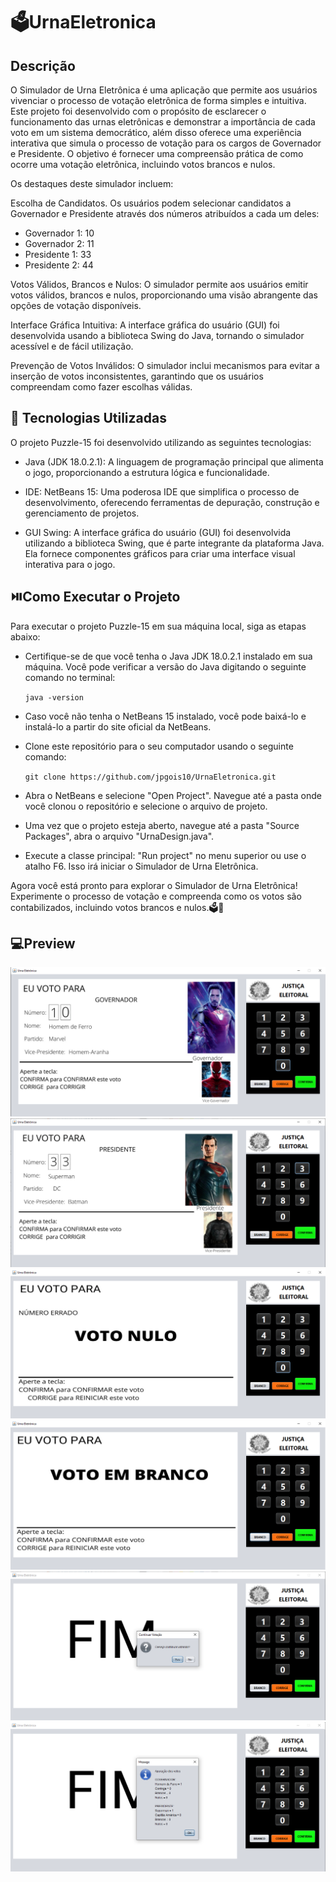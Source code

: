 # 🗳️UrnaEletronica

## Descrição
O Simulador de Urna Eletrônica é uma aplicação que permite aos usuários vivenciar o processo de votação eletrônica de forma simples e intuitiva. Este projeto foi desenvolvido com o propósito de esclarecer o funcionamento das urnas eletrônicas e demonstrar a importância de cada voto em um sistema democrático, além disso oferece uma experiência interativa que simula o processo de votação para os cargos de Governador e Presidente. O objetivo é fornecer uma compreensão prática de como ocorre uma votação eletrônica, incluindo votos brancos e nulos.

Os destaques deste simulador incluem:

Escolha de Candidatos. Os usuários podem selecionar candidatos a Governador e Presidente através dos números atribuídos a cada um deles:

- Governador 1: 10
- Governador 2: 11
- Presidente 1: 33
- Presidente 2: 44
 
Votos Válidos, Brancos e Nulos: O simulador permite aos usuários emitir votos válidos, brancos e nulos, proporcionando uma visão abrangente das opções de votação disponíveis.

Interface Gráfica Intuitiva: A interface gráfica do usuário (GUI) foi desenvolvida usando a biblioteca Swing do Java, tornando o simulador acessível e de fácil utilização.

Prevenção de Votos Inválidos: O simulador inclui mecanismos para evitar a inserção de votos inconsistentes, garantindo que os usuários compreendam como fazer escolhas válidas.

## 🚀 Tecnologias Utilizadas
O projeto Puzzle-15 foi desenvolvido utilizando as seguintes tecnologias:

- Java (JDK 18.0.2.1): A linguagem de programação principal que alimenta o jogo, proporcionando a estrutura lógica e funcionalidade.

- IDE: NetBeans 15: Uma poderosa IDE que simplifica o processo de desenvolvimento, oferecendo ferramentas de depuração, construção e gerenciamento de projetos.

- GUI Swing: A interface gráfica do usuário (GUI) foi desenvolvida utilizando a biblioteca Swing, que é parte integrante da plataforma Java. Ela fornece componentes gráficos para criar uma interface visual interativa para o jogo.

## :play_or_pause_button:Como Executar o Projeto
Para executar o projeto Puzzle-15 em sua máquina local, siga as etapas abaixo:

 - Certifique-se de que você tenha o Java JDK 18.0.2.1 instalado em sua máquina. Você pode verificar a versão do Java digitando o seguinte comando no terminal:

    `java -version`

- Caso você não tenha o NetBeans 15 instalado, você pode baixá-lo e instalá-lo a partir do site oficial da NetBeans.

- Clone este repositório para o seu computador usando o seguinte comando:

    `git clone https://github.com/jpgois10/UrnaEletronica.git`
  

- Abra o NetBeans e selecione "Open Project". Navegue até a pasta onde você clonou o repositório e selecione o arquivo de projeto.

- Uma vez que o projeto esteja aberto, navegue até a pasta "Source Packages", abra o arquivo "UrnaDesign.java".

- Execute a classe principal: "Run project" no menu superior ou use o atalho F6. Isso irá iniciar o Simulador de Urna Eletrônica.

Agora você está pronto para explorar o Simulador de Urna Eletrônica! Experimente o processo de votação e compreenda como os votos são contabilizados, incluindo votos brancos e nulos.🗳️🔌

## :computer:Preview

![Voto Governador](https://raw.githubusercontent.com/jpgois10/UrnaEletronica/main/imagens/Urna_voto%20gov.png)
![Voto Presidente](https://raw.githubusercontent.com/jpgois10/UrnaEletronica/main/imagens/Urna_voto%20pres.png)
![Voto Nulo](https://raw.githubusercontent.com/jpgois10/UrnaEletronica/main/imagens/Urna_voto%20Nulo.png)
![Voto em Branco](https://raw.githubusercontent.com/jpgois10/UrnaEletronica/main/imagens/Urna_voto%20em%20Branco.png)
![Tela Fim](https://raw.githubusercontent.com/jpgois10/UrnaEletronica/main/imagens/Urna_fim.png)
![Tela relatorio](https://raw.githubusercontent.com/jpgois10/UrnaEletronica/main/imagens/Urna_relatorio.png)

  

  
  
